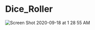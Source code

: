 # Dice_Roller
![Screen Shot 2020-09-18 at 1 28 55 AM](https://user-images.githubusercontent.com/42384464/93637131-b0282e00-fa12-11ea-896d-f27d2a41b130.png)
